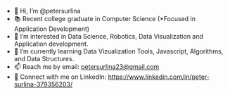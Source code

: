 - 👋 Hi, I’m @petersurlina
- 📚 Recent college graduate in Computer Science (*Focused in Application Development)
- 👀 I’m interested in Data Science, Robotics, Data Visualization and Application development.
- 🌱 I’m currently learning Data Vizualization Tools, Javascript, Algorithms, and Data Structures.
- 📫 Reach me by email: petersurlina23@gmail.com
- 👔 Connect with me on LinkedIn: https://www.linkedin.com/in/peter-surlina-379356203/

